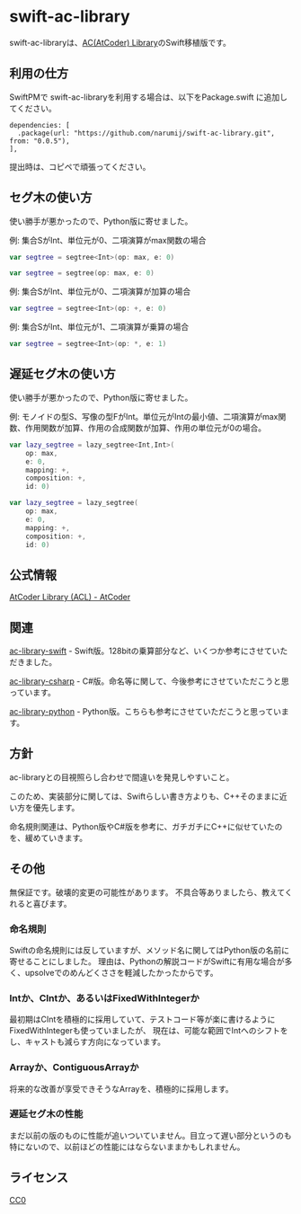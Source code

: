 # swift-ac-library

swift-ac-libraryは、[AC(AtCoder) Library][ac-library]のSwift移植版です。

## 利用の仕方

SwiftPMで swift-ac-libraryを利用する場合は、以下をPackage.swift に追加してください。

```
dependencies: [
  .package(url: "https://github.com/narumij/swift-ac-library.git", from: "0.0.5"),
],
```

提出時は、コピペで頑張ってください。

## セグ木の使い方

使い勝手が悪かったので、Python版に寄せました。

例: 集合SがInt、単位元が0、二項演算がmax関数の場合
```swift
var segtree = segtree<Int>(op: max, e: 0)
```

```swift
var segtree = segtree(op: max, e: 0)
```

例: 集合SがInt、単位元が0、二項演算が加算の場合
```swift
var segtree = segtree<Int>(op: +, e: 0)
```

例: 集合SがInt、単位元が1、二項演算が乗算の場合
```swift
var segtree = segtree<Int>(op: *, e: 1)
```

## 遅延セグ木の使い方

使い勝手が悪かったので、Python版に寄せました。

例: モノイドの型S、写像の型FがInt。単位元がIntの最小値、二項演算がmax関数、作用関数が加算、作用の合成関数が加算、作用の単位元が0の場合。
```swift
var lazy_segtree = lazy_segtree<Int,Int>(
    op: max,
    e: 0,
    mapping: +,
    composition: +,
    id: 0)
```

```swift
var lazy_segtree = lazy_segtree(
    op: max,
    e: 0,
    mapping: +,
    composition: +,
    id: 0)
```

## 公式情報

[AtCoder Library (ACL) - AtCoder][acl]

## 関連

[ac-library-swift] - Swift版。128bitの乗算部分など、いくつか参考にさせていただきました。

[ac-library-csharp] - C#版。命名等に関して、今後参考にさせていただこうと思っています。

[ac-library-python] - Python版。こちらも参考にさせていただこうと思っています。

## 方針

ac-libraryとの目視照らし合わせで間違いを発見しやすいこと。

このため、実装部分に関しては、Swiftらしい書き方よりも、C++そのままに近い方を優先します。

命名規則関連は、Python版やC#版を参考に、ガチガチにC++に似せていたのを、緩めていきます。

## その他

無保証です。破壊的変更の可能性があります。
不具合等ありましたら、教えてくれると喜びます。

### 命名規則

Swiftの命名規則には反していますが、メソッド名に関してはPython版の名前に寄せることにしました。
理由は、Pythonの解説コードがSwiftに有用な場合が多く、upsolveでのめんどくささを軽減したかったからです。

### Intか、CIntか、あるいはFixedWithIntegerか

最初期はCIntを積極的に採用していて、テストコード等が楽に書けるようにFixedWithIntegerも使っていましたが、
現在は、可能な範囲でIntへのシフトをし、キャストも減らす方向になっています。

### Arrayか、ContiguousArrayか

将来的な改善が享受できそうなArrayを、積極的に採用します。

### 遅延セグ木の性能

まだ以前の版のものに性能が追いついていません。目立って遅い部分というのも特にないので、以前ほどの性能にはならないままかもしれません。

## ライセンス

[CC0]

[acl]: https://atcoder.jp/posts/517

[ac-library]: https://github.com/atcoder/ac-library

[ac-library-swift]: https://github.com/kyomuei/ac-library-swift

[ac-library-python]: https://github.com/not522/ac-library-python

[ac-library-csharp]: https://github.com/kzrnm/ac-library-csharp

[CC0]: https://creativecommons.org/public-domain/cc0/

